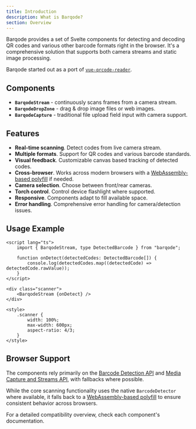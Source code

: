 ```yaml
---
title: Introduction
description: What is Barqode?
section: Overview
---
```


Barqode provides a set of Svelte components for detecting and decoding QR codes and various other barcode formats right in the browser. It's a comprehensive solution that supports both camera streams and static image processing.

Barqode started out as a port of [`vue-qrcode-reader`](https://github.com/gruhn/vue-qrcode-reader).

## Components

- **`BarqodeStream`** - continuously scans frames from a camera stream.
- **`BarqodeDropZone`** - drag & drop image files or web images.
- **`BarqodeCapture`** - traditional file upload field input with camera support.

## Features

- **Real-time scanning**. Detect codes from live camera stream.
- **Multiple formats**. Support for QR codes and various barcode standards.
- **Visual feedback**. Customizable canvas based tracking of detected codes.
- **Cross-browser**. Works across modern browsers with a [WebAssembly-based polyfill](https://github.com/Sec-ant/barcode-detector) if needed.
- **Camera selection**. Choose between front/rear cameras.
- **Torch control**. Control device flashlight where supported.
- **Responsive**. Components adapt to fill available space.
- **Error handling**. Comprehensive error handling for camera/detection issues.

## Usage Example

```svelte
<script lang="ts">
	import { BarqodeStream, type DetectedBarcode } from "barqode";

	function onDetect(detectedCodes: DetectedBarcode[]) {
		console.log(detectedCodes.map((detectedCode) => detectedCode.rawValue));
	}
</script>

<div class="scanner">
	<BarqodeStream {onDetect} />
</div>

<style>
	.scanner {
		width: 100%;
		max-width: 600px;
		aspect-ratio: 4/3;
	}
</style>
```

## Browser Support

The components rely primarily on the [Barcode Detection API](https://developer.mozilla.org/en-US/docs/Web/API/Barcode_Detection_API) and [Media Capture and Streams API](https://developer.mozilla.org/en-US/docs/Web/API/Media_Capture_and_Streams_API), with fallbacks where possible.

While the core scanning functionality uses the native `BarcodeDetector` where available, it falls back to a [WebAssembly-based polyfill](https://github.com/Sec-ant/barcode-detector) to ensure consistent behavior across browsers.

For a detailed compatibility overview, check each component's documentation.
